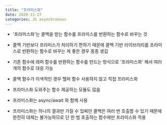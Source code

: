 ```yaml
---
title: "프라미스화"
date: 2020-11-27
categories: JS asynchronous
---
```


- '프라미스화'는 콜백을 받는 함수를 프라미스를 반환하는 함수로 바꾸는 것

- 콜백 기반보다 프라미스가 처리하기 편하기 때문에 콜백 기반 라이브러리를 프라미스로 반환하는 함수로 바꾸는 게 좋은 경우 종종 생김

- 기존 함수에 래퍼 함수를 반환하는 함수를 만드는 방식으로 '프라미스화' 해서 여러 개의 함수로 대응 가능

- 콜백 함수가 이색적인 경우 헬퍼 함수 사용하지 않고 직접 프러미스화

- 프라미스화 도와주는 함수 제공하는 모듈도 많음

- 프라미스화는 async/await 와 함께 사용

- 프라미스화는 하나의 결과만 가질 수 있찌만 콜백은 여러 번 호출할 수 있기 때문에 완전히 대체는 불가능하므로 단 한 범 호출하는 함수에만 프라미스화 적용

